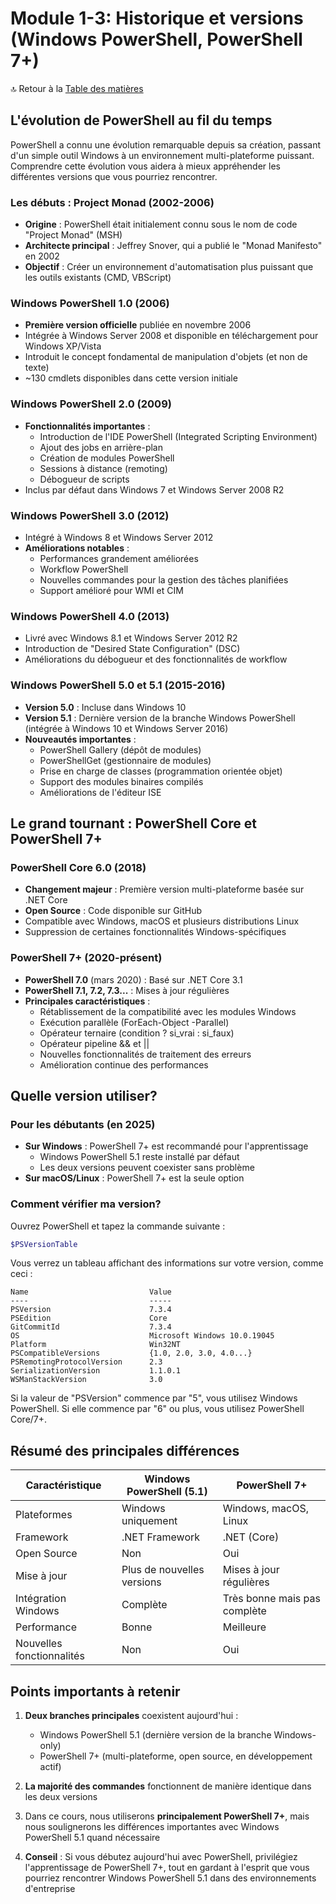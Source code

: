 # Module 1-3: Historique et versions (Windows PowerShell, PowerShell 7+)

🔝 Retour à la [Table des matières](/SOMMAIRE.md)

## L'évolution de PowerShell au fil du temps

PowerShell a connu une évolution remarquable depuis sa création, passant d'un simple outil Windows à un environnement multi-plateforme puissant. Comprendre cette évolution vous aidera à mieux appréhender les différentes versions que vous pourriez rencontrer.

### Les débuts : Project Monad (2002-2006)

- **Origine** : PowerShell était initialement connu sous le nom de code "Project Monad" (MSH)
- **Architecte principal** : Jeffrey Snover, qui a publié le "Monad Manifesto" en 2002
- **Objectif** : Créer un environnement d'automatisation plus puissant que les outils existants (CMD, VBScript)

### Windows PowerShell 1.0 (2006)

- **Première version officielle** publiée en novembre 2006
- Intégrée à Windows Server 2008 et disponible en téléchargement pour Windows XP/Vista
- Introduit le concept fondamental de manipulation d'objets (et non de texte)
- ~130 cmdlets disponibles dans cette version initiale

### Windows PowerShell 2.0 (2009)

- **Fonctionnalités importantes** :
  - Introduction de l'IDE PowerShell (Integrated Scripting Environment)
  - Ajout des jobs en arrière-plan
  - Création de modules PowerShell
  - Sessions à distance (remoting)
  - Débogueur de scripts
- Inclus par défaut dans Windows 7 et Windows Server 2008 R2

### Windows PowerShell 3.0 (2012)

- Intégré à Windows 8 et Windows Server 2012
- **Améliorations notables** :
  - Performances grandement améliorées
  - Workflow PowerShell
  - Nouvelles commandes pour la gestion des tâches planifiées
  - Support amélioré pour WMI et CIM

### Windows PowerShell 4.0 (2013)

- Livré avec Windows 8.1 et Windows Server 2012 R2
- Introduction de "Desired State Configuration" (DSC)
- Améliorations du débogueur et des fonctionnalités de workflow

### Windows PowerShell 5.0 et 5.1 (2015-2016)

- **Version 5.0** : Incluse dans Windows 10
- **Version 5.1** : Dernière version de la branche Windows PowerShell (intégrée à Windows 10 et Windows Server 2016)
- **Nouveautés importantes** :
  - PowerShell Gallery (dépôt de modules)
  - PowerShellGet (gestionnaire de modules)
  - Prise en charge de classes (programmation orientée objet)
  - Support des modules binaires compilés
  - Améliorations de l'éditeur ISE

## Le grand tournant : PowerShell Core et PowerShell 7+

### PowerShell Core 6.0 (2018)

- **Changement majeur** : Première version multi-plateforme basée sur .NET Core
- **Open Source** : Code disponible sur GitHub
- Compatible avec Windows, macOS et plusieurs distributions Linux
- Suppression de certaines fonctionnalités Windows-spécifiques

### PowerShell 7+ (2020-présent)

- **PowerShell 7.0** (mars 2020) : Basé sur .NET Core 3.1
- **PowerShell 7.1, 7.2, 7.3...** : Mises à jour régulières
- **Principales caractéristiques** :
  - Rétablissement de la compatibilité avec les modules Windows
  - Exécution parallèle (ForEach-Object -Parallel)
  - Opérateur ternaire (condition ? si_vrai : si_faux)
  - Opérateur pipeline && et ||
  - Nouvelles fonctionnalités de traitement des erreurs
  - Amélioration continue des performances

## Quelle version utiliser?

### Pour les débutants (en 2025)

- **Sur Windows** : PowerShell 7+ est recommandé pour l'apprentissage
  - Windows PowerShell 5.1 reste installé par défaut
  - Les deux versions peuvent coexister sans problème
- **Sur macOS/Linux** : PowerShell 7+ est la seule option

### Comment vérifier ma version?

Ouvrez PowerShell et tapez la commande suivante :

```powershell
$PSVersionTable
```

Vous verrez un tableau affichant des informations sur votre version, comme ceci :

```
Name                           Value
----                           -----
PSVersion                      7.3.4
PSEdition                      Core
GitCommitId                    7.3.4
OS                             Microsoft Windows 10.0.19045
Platform                       Win32NT
PSCompatibleVersions           {1.0, 2.0, 3.0, 4.0...}
PSRemotingProtocolVersion      2.3
SerializationVersion           1.1.0.1
WSManStackVersion              3.0
```

Si la valeur de "PSVersion" commence par "5", vous utilisez Windows PowerShell.
Si elle commence par "6" ou plus, vous utilisez PowerShell Core/7+.

## Résumé des principales différences

| Caractéristique | Windows PowerShell (5.1) | PowerShell 7+ |
|----------------|------------------------|--------------|
| Plateformes | Windows uniquement | Windows, macOS, Linux |
| Framework | .NET Framework | .NET (Core) |
| Open Source | Non | Oui |
| Mise à jour | Plus de nouvelles versions | Mises à jour régulières |
| Intégration Windows | Complète | Très bonne mais pas complète |
| Performance | Bonne | Meilleure |
| Nouvelles fonctionnalités | Non | Oui |

## Points importants à retenir

1. **Deux branches principales** coexistent aujourd'hui :
   - Windows PowerShell 5.1 (dernière version de la branche Windows-only)
   - PowerShell 7+ (multi-plateforme, open source, en développement actif)

2. **La majorité des commandes** fonctionnent de manière identique dans les deux versions

3. Dans ce cours, nous utiliserons **principalement PowerShell 7+**, mais nous soulignerons les différences importantes avec Windows PowerShell 5.1 quand nécessaire

4. **Conseil** : Si vous débutez aujourd'hui avec PowerShell, privilégiez l'apprentissage de PowerShell 7+, tout en gardant à l'esprit que vous pourriez rencontrer Windows PowerShell 5.1 dans des environnements d'entreprise
